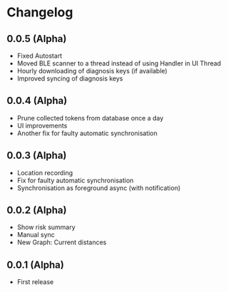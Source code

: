 # Changelog

## 0.0.5 (Alpha)
* Fixed Autostart
* Moved BLE scanner to a thread instead of using Handler in UI Thread
* Hourly downloading of diagnosis keys (if available)
* Improved syncing of diagnosis keys

## 0.0.4 (Alpha)
* Prune collected tokens from database once a day
* UI improvements
* Another fix for faulty automatic synchronisation

## 0.0.3 (Alpha)
* Location recording
* Fix for faulty automatic synchronisation
* Synchronisation as foreground async (with notification)

## 0.0.2 (Alpha)
* Show risk summary
* Manual sync
* New Graph: Current distances

## 0.0.1 (Alpha)
* First release